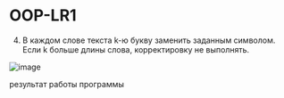 # OOP-LR1

4) В каждом слове текста k-ю букву заменить заданным символом. Если k больше длины слова, корректировку не выполнять.

![image](https://github.com/user-attachments/assets/cb81924b-4646-49c4-8e85-f8899dc87be1)

 результат работы программы
